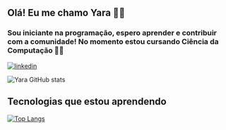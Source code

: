 ## Olá! Eu me chamo Yara 👋😁
### Sou iniciante na programação, espero aprender e contribuir com a comunidade! No momento estou cursando Ciência da Computação 👩‍💻

[![linkedin](https://img.shields.io/badge/LinkedIn-0077B5?style=for-the-badge&logo=linkedin&logoColor=white)](https://www.linkedin.com/public-profile/settings?lipi=urn%3Ali%3Apage%3Ad_flagship3_profile_self_edit_contact-info%3BNjdgiyz6SNK4cOr9%2BJJ1vQ%3D%3D)

![Yara GitHub stats](https://github-readme-stats.vercel.app/api?username=yarabertazzi&show_icons=true&theme=merko)


## Tecnologias que estou aprendendo

[![Top Langs](https://github-readme-stats.vercel.app/api/top-langs/?username=yarabertazzi)](https://github.com/yarabertazzi/github-readme-stats)
